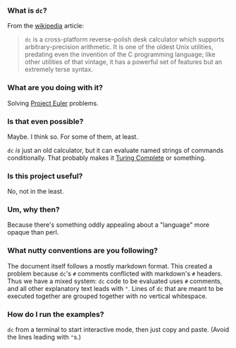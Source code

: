 ### What is `dc`?

From the [wikipedia][wikidc] article:

[wikidc]: http://en.wikipedia.org/wiki/Dc_(computer_program)

> `dc` is a cross-platform reverse-polish desk calculator which supports arbitrary-precision arithmetic. It is one of the oldest Unix utilities, predating even the invention of the C programming language; like other utilities of that vintage, it has a powerful set of features but an extremely terse syntax.

### What are you doing with it?

Solving [Project Euler](http://projecteuler.net/) problems.

### Is that even possible?

Maybe.  I think so.  For some of them, at least.

`dc` *is* just an old calculator, but it can evaluate named strings of commands conditionally.  That probably makes it [Turing Complete](http://en.wikipedia.org/wiki/Turing_complete) or something.

### Is this project useful?

No, not in the least.

### Um, why then?

Because there's something oddly appealing about a "language" more opaque than perl.

### What nutty conventions are you following?

The document itself follows a mostly markdown format.  This created a problem because `dc`'s `#` comments conflicted with markdown's `#` headers.  Thus we have a mixed system: `dc` code to be evaluated uses `#` comments, and all other explanatory text leads with `"`.  Lines of `dc` that are meant to be executed together are grouped together with no vertical whitespace.

### How do I run the examples?

`dc` from a terminal to start interactive mode, then just copy and paste.  (Avoid the lines leading with `"`s.)
